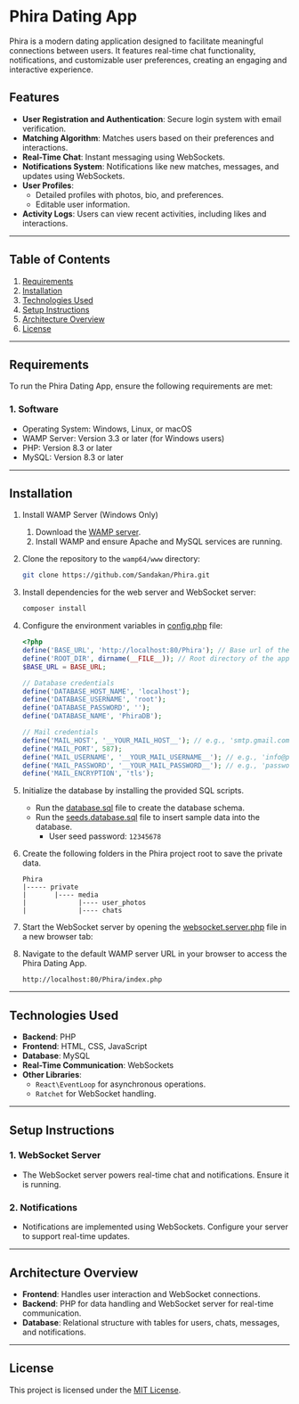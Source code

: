 # Phira Dating App

Phira is a modern dating application designed to facilitate meaningful connections between users. It features real-time
chat functionality, notifications, and customizable user preferences, creating an engaging and interactive experience.

## Features

- **User Registration and Authentication**: Secure login system with email verification.
- **Matching Algorithm**: Matches users based on their preferences and interactions.
- **Real-Time Chat**: Instant messaging using WebSockets.
- **Notifications System**: Notifications like new matches, messages, and updates using WebSockets.
- **User Profiles**:
  - Detailed profiles with photos, bio, and preferences.
  - Editable user information.
- **Activity Logs**: Users can view recent activities, including likes and interactions.

---

## Table of Contents

1. [Requirements](#requirements)
2. [Installation](#installation)
3. [Technologies Used](#technologies-used)
4. [Setup Instructions](#setup-instructions)
5. [Architecture Overview](#architecture-overview)
6. [License](#license)

---

## Requirements

To run the Phira Dating App, ensure the following requirements are met:

### 1. Software

- Operating System: Windows, Linux, or macOS
- WAMP Server: Version 3.3 or later (for Windows users)
- PHP: Version 8.3 or later
- MySQL: Version 8.3 or later

---

## Installation

1. Install WAMP Server (Windows Only)

   1. Download the [WAMP server](https://www.wampserver.com/en/).
   2. Install WAMP and ensure Apache and MySQL services are running.

2. Clone the repository to the `wamp64/www` directory:
   ```bash
   git clone https://github.com/Sandakan/Phira.git
   ```
3. Install dependencies for the web server and WebSocket server:
   ```bash
   composer install
   ```
4. Configure the environment variables in [config.php](config.php) file:

   ```php
   <?php
   define('BASE_URL', 'http://localhost:80/Phira'); // Base url of the application
   define('ROOT_DIR', dirname(__FILE__)); // Root directory of the application
   $BASE_URL = BASE_URL;

   // Database credentials
   define('DATABASE_HOST_NAME', 'localhost');
   define('DATABASE_USERNAME', 'root');
   define('DATABASE_PASSWORD', '');
   define('DATABASE_NAME', 'PhiraDB');

   // Mail credentials
   define('MAIL_HOST', '__YOUR_MAIL_HOST__'); // e.g., 'smtp.gmail.com'
   define('MAIL_PORT', 587);
   define('MAIL_USERNAME', '__YOUR_MAIL_USERNAME__'); // e.g., 'info@phira'
   define('MAIL_PASSWORD', '__YOUR_MAIL_PASSWORD__'); // e.g., 'password'
   define('MAIL_ENCRYPTION', 'tls');
   ```

5. Initialize the database by installing the provided SQL scripts.

   - Run the [database.sql](database.sql) file to create the database schema.
   - Run the [seeds.database.sql](seeds.database.sql) file to insert sample data into the database.
     - User seed password: `12345678`

6. Create the following folders in the Phira project root to save the private data.

   ```
   Phira
   |----- private
   |       |---- media
   |             |---- user_photos
   |             |---- chats
   ```

7. Start the WebSocket server by opening the [websocket.server.php](server/websocket.server.php) file in a new browser
   tab:

8. Navigate to the default WAMP server URL in your browser to access the Phira Dating App.
   ```
   http://localhost:80/Phira/index.php
   ```

---

## Technologies Used

- **Backend**: PHP
- **Frontend**: HTML, CSS, JavaScript
- **Database**: MySQL
- **Real-Time Communication**: WebSockets
- **Other Libraries**:
  - `React\EventLoop` for asynchronous operations.
  - `Ratchet` for WebSocket handling.

---

## Setup Instructions

### 1. WebSocket Server

- The WebSocket server powers real-time chat and notifications. Ensure it is running.

### 2. Notifications

- Notifications are implemented using WebSockets. Configure your server to support real-time updates.

---

## Architecture Overview

- **Frontend**: Handles user interaction and WebSocket connections.
- **Backend**: PHP for data handling and WebSocket server for real-time communication.
- **Database**: Relational structure with tables for users, chats, messages, and notifications.

---

## License

This project is licensed under the [MIT License](LICENSE).
